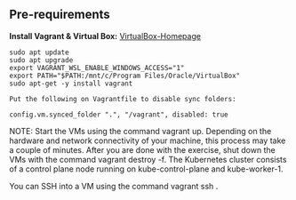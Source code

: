 ## Pre-requirements
**Install Vagrant & Virtual Box:**
[VirtualBox-Homepage](https://www.virtualbox.org/wiki/Downloads "Virtual Box")
```
sudo apt update
sudo apt upgrade
export VAGRANT_WSL_ENABLE_WINDOWS_ACCESS="1"
export PATH="$PATH:/mnt/c/Program Files/Oracle/VirtualBox"
sudo apt-get -y install vagrant

Put the following on Vagrantfile to disable sync folders:

config.vm.synced_folder ".", "/vagrant", disabled: true

```

NOTE: Start the VMs using the command vagrant up. Depending on the hardware and network connectivity of your machine, this process may take a couple of minutes. After you are done with the exercise, shut down the VMs with the command vagrant destroy -f. The Kubernetes cluster consists of a control plane node running on kube-control-plane and kube-worker-1. 

You can SSH into a VM using the command vagrant ssh <vm-name>.
